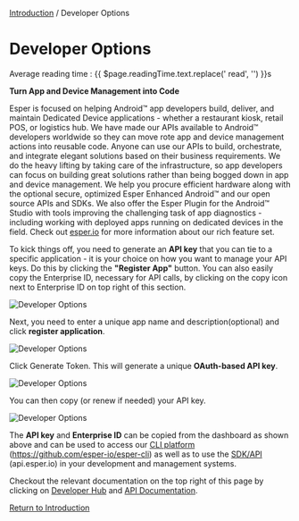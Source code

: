 [Introduction](../index.md) / Developer Options

# Developer Options
<div class="avg-reading-time" style="margin-top: 0rem;">Average reading time : {{ $page.readingTime.text.replace(' read', '') }}s</div>


**Turn App and Device Management into Code**

Esper is focused on helping Android™ app developers build, deliver, and maintain Dedicated Device applications - whether a restaurant kiosk, retail POS, or logistics hub. We have made our APIs available to Android™ developers worldwide so they can move rote app and device management actions into reusable code. Anyone can use our APIs to build, orchestrate, and integrate elegant solutions based on their business requirements. We do the heavy lifting by taking care of the infrastructure, so app developers can focus on building great solutions rather than being bogged down in app and device management. We help you procure efficient hardware along with the optional secure, optimized Esper Enhanced Android™ and our open source APIs and SDKs. We also offer the Esper Plugin for the Android™ Studio with tools improving the challenging task of app diagnostics - including working with deployed apps running on dedicated devices in the field. Check out [esper.io](http://esper.io) for more information about our rich feature set.

To kick things off, you need to generate an **API key** that you can tie to a specific application - it is your choice on how you want to manage your API keys. Do this by clicking the **"Register App"** button. You can also easily copy the Enterprise ID, necessary for API calls, by clicking on the copy icon next to Enterprise ID on top right of this section.

![Developer Options](https://documentation-media.s3.amazonaws.com/images/1_DO.width-800.png?AWSAccessKeyId=AKIAJHOTEM5S4GAN2SGA)

Next, you need to enter a unique app name and description(optional) and click **register application**.

![Developer Options](https://documentation-media.s3.amazonaws.com/images/2_DO.width-800.png?AWSAccessKeyId=AKIAJHOTEM5S4GAN2SGA)

Click Generate Token. This will generate a unique **OAuth-based API key**.

![Developer Options](https://documentation-media.s3.amazonaws.com/images/3_DO.width-800.png?AWSAccessKeyId=AKIAJHOTEM5S4GAN2SGA)

You can then copy (or renew if needed) your API key.

![Developer Options](https://documentation-media.s3.amazonaws.com/images/4_DO.width-800.png?AWSAccessKeyId=AKIAJHOTEM5S4GAN2SGA)

The **API key** and **Enterprise ID** can be copied from the dashboard as shown above and can be used to access our [CLI platform](https://github.com/esper-io/esper-cli) (https://github.com/esper-io/esper-cli) as well as to use the [SDK/API](http://api.esper.io) (api.esper.io) in your development and management systems.

Checkout the relevant documentation on the top right of this page by clicking on [Developer Hub](https://docs.esper.io/) and [API Documentation](https://api.esper.io/).

[Return to Introduction](../index.md)
